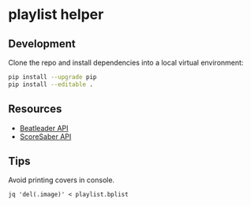 # playlist helper

## Development

Clone the repo and install dependencies into a local virtual environment:

```bash
pip install --upgrade pip
pip install --editable .
```

## Resources

* [Beatleader API](https://beatleader.xyz/developer)
* [ScoreSaber API](https://docs.scoresaber.com/)

## Tips

Avoid printing covers in console.

```shell
jq 'del(.image)' < playlist.bplist
```
